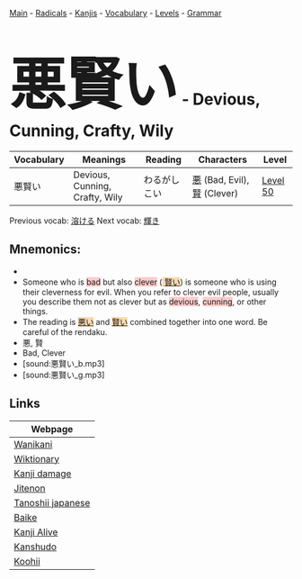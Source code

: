 <style> bigfont {font-size: 100px}</style>
[Main](../README.md) -
[Radicals](../radicals.md) -
[Kanjis](../kanjis.md) -
[Vocabulary](../vocabulary.md) -
[Levels](../levels.md) -
[Grammar](../grammar.md)
# <bigfont> 悪賢い</bigfont> - Devious, Cunning, Crafty, Wily 

| Vocabulary | Meanings | Reading | Characters | Level |
| --- | --- | --- | --- | --- |
| 悪賢い | Devious, Cunning, Crafty, Wily | わるがしこい |  [悪](../kanjis/悪.md) (Bad, Evil), [賢](../kanjis/賢.md) (Clever) | [Level 50](../levels/wk_level50.md) |

Previous vocab: [溶ける](溶ける.md) Next vocab: [輝き](輝き.md) 

## Mnemonics:

* 
* Someone who is <span style="background-color:#ffcccb"> bad</span> but also <span style="background-color:#ffcccb"> clever</span> (<span style="background-color:#fed8b1"> [賢い](https://jisho.org/search/賢い)</span>) is someone who is using their cleverness for evil. When you refer to clever evil people, usually you describe them not as clever but as <span style="background-color:#ffcccb"> devious</span>, <span style="background-color:#ffcccb"> cunning</span>, or other things.
* The reading is <span style="background-color:#fed8b1"> [悪い](https://jisho.org/search/悪い)</span> and <span style="background-color:#fed8b1"> [賢い](https://jisho.org/search/賢い)</span> combined together into one word. Be careful of the rendaku.
* 悪, 賢
* Bad, Clever
* [sound:悪賢い_b.mp3]
* [sound:悪賢い_g.mp3]


## Links 

| Webpage |
| --- |
| [Wanikani          ](https://www.wanikani.com/kanji/悪賢い) |
| [Wiktionary        ](https://en.wiktionary.org/wiki/悪賢い) |
| [Kanji damage      ](http://www.kanjidamage.com/kanji/search?utf8=✓&q=悪賢い) |
| [Jitenon           ](https://jitenon.com/kanji/悪賢い) |
| [Tanoshii japanese ](https://www.tanoshiijapanese.com/dictionary/kanji.cfm?k=悪賢い) |
| [Baike             ](https://baike.baidu.com/item/悪賢い) |
| [Kanji Alive       ](https://app.kanjialive.com/悪賢い) |
| [Kanshudo          ](https://www.kanshudo.com/searchmn?q=悪賢い) |
| [Koohii            ](https://kanji.koohii.com/study/kanji/悪賢い) |
